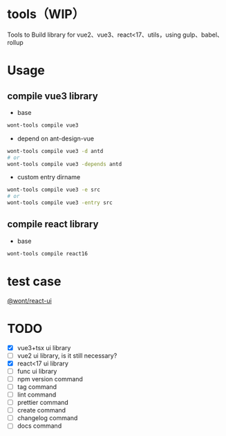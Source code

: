 # tools（WIP）

Tools to Build library for vue2、vue3、react&lt;17、utils，using gulp、babel、rollup

# Usage

## compile vue3 library

-   base

```bash
wont-tools compile vue3
```

-   depend on ant-design-vue

```bash
wont-tools compile vue3 -d antd
# or
wont-tools compile vue3 -depends antd
```

-   custom entry dirname

```bash
wont-tools compile vue3 -e src
# or
wont-tools compile vue3 -entry src
```

## compile react library

-   base

```bash
wont-tools compile react16
```

<!-- - depend on ant-design-vue
```bash
wont-tools compile vue3 -d antd
``` -->

# test case

[@wont/react-ui](https://github.com/wont-org/react-ui)

# TODO

-   [x] vue3+tsx ui library
-   [ ] vue2 ui library, is it still necessary?
-   [x] react<17 ui library
-   [ ] func ui library
-   [ ] npm version command
-   [ ] tag command
-   [ ] lint command
-   [ ] prettier command
-   [ ] create command
-   [ ] changelog command
-   [ ] docs command
